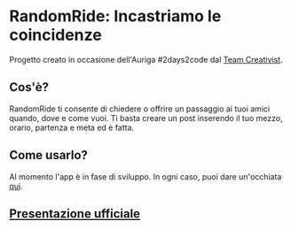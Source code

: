 # RandomRide: Incastriamo le coincidenze

Progetto creato in occasione dell'Auriga #2days2code dal [Team Creativist](https://instagram.com/dabook_official).

## Cos'è?

RandomRide ti consente di chiedere o offrire un passaggio ai tuoi amici quando, dove e come vuoi. Ti basta creare un post inserendo il tuo mezzo, orario, partenza e meta ed è fatta.

## Come usarlo?

Al momento l'app è in fase di sviluppo. In ogni caso, puoi dare un'occhiata [qui](https://github.com/Creativist-official/randomride).

## [Presentazione ufficiale](https://youtu.be/eeu6M8sspBs)
